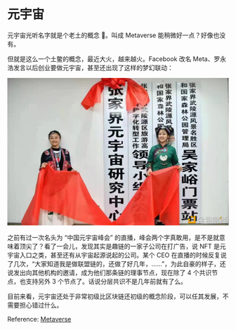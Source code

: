 # 元宇宙

元宇宙光听名字就是个老土的概念 🤪。叫成 Metaverse 能稍微好一点？好像也没有。

但就是这么一个土鳖的概念，最近大火，越来越火。Facebook 改名 Meta、罗永浩发言以后创业要做元宇宙，甚至还出现了这样的梦幻联动：

![50](./assets/1.png)

之前有过一次名头为 “中国元宇宙峰会” 的直播，峰会两个字真敢用，是不是就意味着顶尖了？看了一会儿，发现其实是趣链的一家子公司在打广告，说 NFT 是元宇宙入口之类，甚至还有从宇宙起源说起的公司。某个 CEO 在直播的时候反复说了几次，“大家知道我是做联盟链的，还做了好几年，……”，为此自豪的样子，还说发出向其他机构的邀请，成为他们那条链的理事节点，现在除了 4 个共识节点，也支持另外 3 个节点了。话说分层共识不是几年前就有了么。

目前来看，元宇宙还处于非常初级比区块链还初级的概念阶段，可以任其发展，不需要担心错过什么。

Reference: [Metaverse](https://en.wikipedia.org/wiki/Metaverse)




